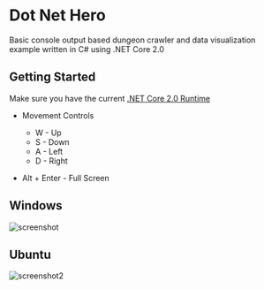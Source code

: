 # Dot Net Hero

Basic console output based dungeon crawler and data visualization example written in C# using .NET Core 2.0
  
## Getting Started

Make sure you have the current [.NET Core 2.0 Runtime](https://www.microsoft.com/net/download/windows "Microsoft .NET Downloads")

* Movement Controls
    * W - Up
    * S - Down
    * A - Left
    * D - Right
    
* Alt + Enter - Full Screen
    
        
## Windows
![screenshot]

## Ubuntu
![screenshot2]

[screenshot]: https://image.prntscr.com/image/2aWen4iPTJ6__5w_vvH1sA.png
[screenshot2]: https://image.prntscr.com/image/951tS9fNTSq34AFXCV0-BQ.png
